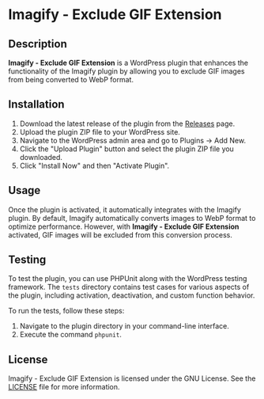 # Imagify - Exclude GIF Extension

## Description

**Imagify - Exclude GIF Extension** is a WordPress plugin that enhances the functionality of the Imagify plugin by allowing you to exclude GIF images from being converted to WebP format.

## Installation

1. Download the latest release of the plugin from the [Releases](https://github.com/akojif/imagify-exclude-gif/releases) page.
2. Upload the plugin ZIP file to your WordPress site.
3. Navigate to the WordPress admin area and go to Plugins -> Add New.
4. Click the "Upload Plugin" button and select the plugin ZIP file you downloaded.
5. Click "Install Now" and then "Activate Plugin".

## Usage

Once the plugin is activated, it automatically integrates with the Imagify plugin. By default, Imagify automatically converts images to WebP format to optimize performance. However, with **Imagify - Exclude GIF Extension** activated, GIF images will be excluded from this conversion process.

## Testing

To test the plugin, you can use PHPUnit along with the WordPress testing framework. The `tests` directory contains test cases for various aspects of the plugin, including activation, deactivation, and custom function behavior.

To run the tests, follow these steps:

1. Navigate to the plugin directory in your command-line interface.
2. Execute the command `phpunit`.

## License

Imagify - Exclude GIF Extension is licensed under the GNU License. See the [LICENSE](LICENSE) file for more information.
